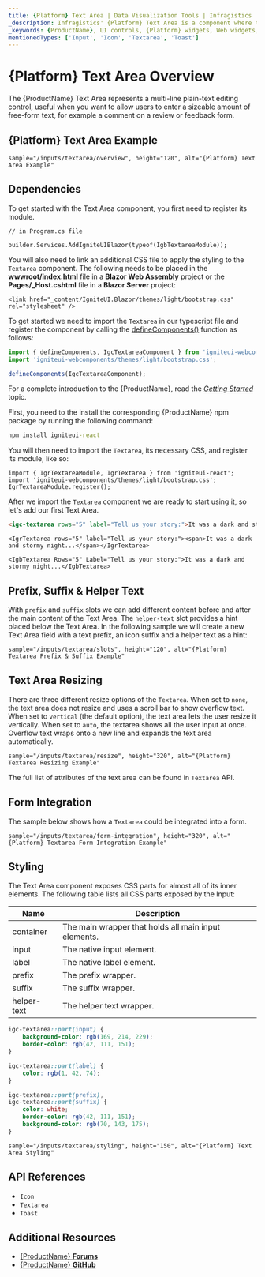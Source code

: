 ```yaml
---
title: {Platform} Text Area | Data Visualization Tools | Infragistics
_description: Infragistics' {Platform} Text Area is a component where the user can enter a sizeable amount of free-form text.
_keywords: {ProductName}, UI controls, {Platform} widgets, Web widgets, UI widgets, {Platform}, Native {Platform} Components Suite, Native {Platform} Controls, Native {Platform} Components Library, {Platform} Input, {Platform} Textarea components, {Platform} Textarea controls
mentionedTypes: ['Input', 'Icon', 'Textarea', 'Toast']
---
```

# {Platform} Text Area Overview

The {ProductName} Text Area represents a multi-line plain-text editing control, useful when you want to allow users to enter a sizeable amount of free-form text, for example a comment on a review or feedback form.

## {Platform} Text Area Example

<div class="divider--half"></div>

<!-- React, WebComponents, Blazor -->

`sample="/inputs/textarea/overview", height="120", alt="{Platform} Text Area Example"`

<!-- end:React, WebComponents, Blazor -->

## Dependencies

To get started with the Text Area component, you first need to register its module.

<!-- Blazor -->

```razor
// in Program.cs file

builder.Services.AddIgniteUIBlazor(typeof(IgbTextareaModule));
```

You will also need to link an additional CSS file to apply the styling to the `Textarea` component. The following needs to be placed in the **wwwroot/index.html** file in a **Blazor Web Assembly** project or the **Pages/_Host.cshtml** file in a **Blazor Server** project:

```razor
<link href="_content/IgniteUI.Blazor/themes/light/bootstrap.css" rel="stylesheet" />
```

<!-- end: Blazor -->
<!-- WebComponents -->

To get started we need to import the `Textarea` in our typescript file and register the component by calling the [defineComponents()]({environment:wcApiUrl}/index.html#defineComponents) function as follows:

```ts
import { defineComponents, IgcTextareaComponent } from 'igniteui-webcomponents';
import 'igniteui-webcomponents/themes/light/bootstrap.css';

defineComponents(IgcTextareaComponent);
```

For a complete introduction to the {ProductName}, read the [*Getting Started*](../general-getting-started.md) topic.

<!-- end: WebComponents -->

<!-- React -->
First, you need to the install the corresponding {ProductName} npm package by running the following command:

```cmd
npm install igniteui-react
```

You will then need to import the `Textarea`, its necessary CSS, and register its module, like so:

```tsx
import { IgrTextareaModule, IgrTextarea } from 'igniteui-react';
import 'igniteui-webcomponents/themes/light/bootstrap.css';
IgrTextareaModule.register();
```
<!-- end: React -->

After we import the `Textarea` component we are ready to start using it, so let's add our first Text Area.

```html
<igc-textarea rows="5" label="Tell us your story:">It was a dark and stormy night...</igc-textarea>
```

```tsx
<IgrTextarea rows="5" label="Tell us your story:"><span>It was a dark and stormy night...</span></IgrTextarea>
```

```razor
<IgbTextarea Rows="5" Label="Tell us your story:">It was a dark and stormy night...</IgbTextarea>
```

## Prefix, Suffix &  Helper Text

With `prefix` and `suffix` slots we can add different content before and after the main content of the Text Area. The `helper-text` slot provides a hint placed below the Text Area. In the following sample we will create a new Text Area field with a text prefix, an icon suffix and a helper text as a hint:

`sample="/inputs/textarea/slots", height="120", alt="{Platform} Textarea Prefix & Suffix Example"`

## Text Area Resizing

There are three different resize options of the `Textarea`. When set to `none`, the text area does not resize and uses a scroll bar to show overflow text. When set to `vertical` (the default option), the text area lets the user resize it vertically. When set to `auto`, the textarea shows all the user input at once. Overflow text wraps onto a new line and expands the text area automatically.

`sample="/inputs/textarea/resize", height="320", alt="{Platform} Textarea Resizing Example"`

<!-- WebComponents -->

The full list of attributes of the text area can be found in `Textarea` API.

<!-- end: WebComponents -->

## Form Integration

The sample below shows how a `Textarea` could be integrated into a form.

`sample="/inputs/textarea/form-integration", height="320", alt="{Platform} Textarea Form Integration Example"`

## Styling

The Text Area component exposes CSS parts for almost all of its inner elements. The following table lists all CSS parts exposed by the Input:

|Name|Description|
|--|--|
| container | The main wrapper that holds all main input elements. |
| input | The native input element. |
| label | The native label element. |
| prefix | The prefix wrapper. |
| suffix | The suffix wrapper. |
| helper-text | The helper text wrapper. |

```scss
igc-textarea::part(input) {
    background-color: rgb(169, 214, 229);
    border-color: rgb(42, 111, 151);
}

igc-textarea::part(label) {
    color: rgb(1, 42, 74);
}

igc-textarea::part(prefix),
igc-textarea::part(suffix) {
    color: white;
    border-color: rgb(42, 111, 151);
    background-color: rgb(70, 143, 175);
}
```

`sample="/inputs/textarea/styling", height="150", alt="{Platform} Text Area Styling"`

<div class="divider"></div>

## API References

 - `Icon`
 - `Textarea`
 - `Toast`

## Additional Resources

* [{ProductName} **Forums**]({ForumsLink})
* [{ProductName} **GitHub**]({GithubLink})